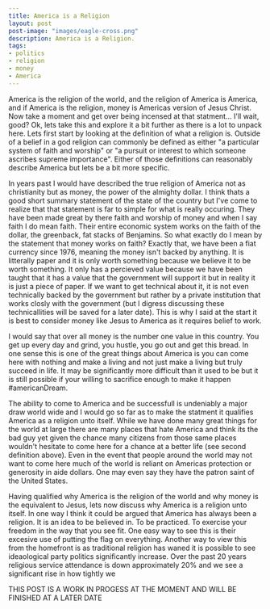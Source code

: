 ```yaml
---
title: America is a Religion
layout: post
post-image: "images/eagle-cross.png"
description: America is a Religion.
tags:
- politics
- religion
- money
- America
---
```


America is the religion of the world, and the religion of America is America, and if America is the religion, money is Americas version of Jesus Christ. Now take a moment and get over being incensed at that statment... I'll wait, good? Ok, lets take this and explore it a bit further as there is a lot to unpack here. Lets first start by looking at the definition of what a religion is. Outside of a belief in a god religion can commonly be defined as either "a particular system of faith and worship" or "a pursuit or interest to which someone ascribes supreme importance". Either of those definitions can reasonably describe America but lets be a bit more specific.

In years past I would have described the true religion of America not as christianity but as money, the power of the almighty dollar. I think thats a good short summary statement of the state of the country but I've come to realize that that statement is far to simple for what is really occuring. They have been made great by there faith and worship of money and when I say faith I do mean faith. Their entire economic system works on the faith of the dollar, the greenback, fat stacks of Benjamins. So what exactly do I mean by the statement that money works on faith? Exactly that, we have been a fiat currency since 1976, meaning the money isn't backed by anything. It is litterally paper and it is only worth something because we believe it to be worth something. It only has a percieved value because we have been taught that it has a value that the government will support it but in reality it is just a piece of paper. If we want to get technical about it, it is not even technically backed by the government but rather by a private institution that works closly with the government (but I digress discussing these technicallities will be saved for a later date). This is why I said at the start it is best to consider money like Jesus to America as it requires belief to work.

I would say that over all money is the number one value in this country. You get up every day and grind, you hustle, you go out and get this bread. In one sense this is one of the great things about America is you can come here with nothing and make a living and not just make a living but truly succeed in life. It may be significantly more difficult than it used to be but it is still possible if your willing to sacrifice enough to make it happen #americanDream. 

The ability to come to America and be successfull is undeniably a major draw world wide and I would go so far as to make the statment it qualifies America as a religion unto itself. While we have done many great things for the world at large there are many places that hate America and think its the bad guy yet given the chance many citizens from those same places wouldn't hesitate to come here for a chance at a better life (see second definition above). Even in the event that people around the world may not want to come here much of the world is reliant on Americas protection or generosity in aide dollars. One may even say they have the patron saint of the United States.

Having qualified why America is the religion of the world and why money is the equivalent to Jesus, lets now discuss why America is a religion unto itself. In one way I think it could be argued that America has always been a religion. It is an idea to be believed in. To be practiced. To exercise your freedom in the way that you see fit. One easy way to see this is their excesive use of putting the flag on everything. Another way to view this from the homefront is as traditional religion has waned it is possible to see ideaological party politics significantly increase. Over the past 20 years religious service attendance is down approximately 20% and we see a significant rise in how tightly we 

THIS POST IS A WORK IN PROGESS AT THE MOMENT AND WILL BE FINISHED AT A LATER DATE 
